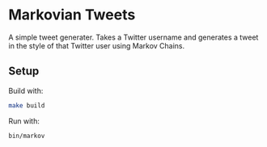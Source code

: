 # Markovian Tweets

A simple tweet generater. Takes a Twitter username and generates a tweet in the
style of that Twitter user using Markov Chains.

## Setup
Build with:
```sh
make build
```
Run with:
```sh
bin/markov
```
